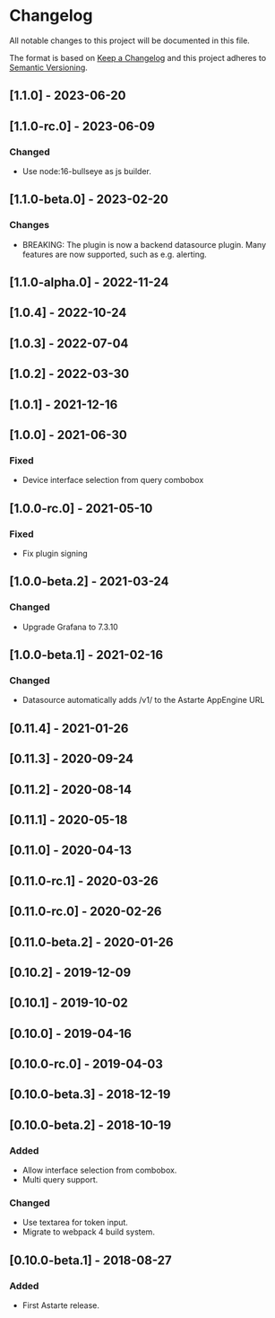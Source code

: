 # Changelog
All notable changes to this project will be documented in this file.

The format is based on [Keep a Changelog](http://keepachangelog.com/en/1.0.0/)
and this project adheres to [Semantic Versioning](http://semver.org/spec/v2.0.0.html).

## [1.1.0] - 2023-06-20

## [1.1.0-rc.0] - 2023-06-09
### Changed
- Use node:16-bullseye as js builder.

## [1.1.0-beta.0] - 2023-02-20
### Changes
- BREAKING: The plugin is now a backend datasource plugin.
  Many features are now supported, such as e.g. alerting.

## [1.1.0-alpha.0] - 2022-11-24

## [1.0.4] - 2022-10-24

## [1.0.3] - 2022-07-04

## [1.0.2] - 2022-03-30

## [1.0.1] - 2021-12-16

## [1.0.0] - 2021-06-30
### Fixed
- Device interface selection from query combobox

## [1.0.0-rc.0] - 2021-05-10
### Fixed
- Fix plugin signing

## [1.0.0-beta.2] - 2021-03-24
### Changed
- Upgrade Grafana to 7.3.10

## [1.0.0-beta.1] - 2021-02-16
### Changed
- Datasource automatically adds /v1/ to the Astarte AppEngine URL

## [0.11.4] - 2021-01-26

## [0.11.3] - 2020-09-24

## [0.11.2] - 2020-08-14

## [0.11.1] - 2020-05-18

## [0.11.0] - 2020-04-13

## [0.11.0-rc.1] - 2020-03-26

## [0.11.0-rc.0] - 2020-02-26

## [0.11.0-beta.2] - 2020-01-26

## [0.10.2] - 2019-12-09

## [0.10.1] - 2019-10-02

## [0.10.0] - 2019-04-16

## [0.10.0-rc.0] - 2019-04-03

## [0.10.0-beta.3] - 2018-12-19

## [0.10.0-beta.2] - 2018-10-19
### Added
- Allow interface selection from combobox.
- Multi query support.

### Changed
- Use textarea for token input.
- Migrate to webpack 4 build system.

## [0.10.0-beta.1] - 2018-08-27
### Added
- First Astarte release.
